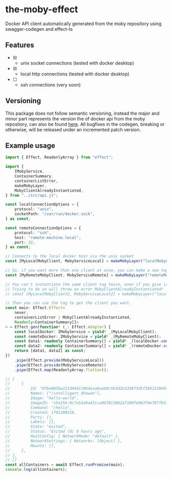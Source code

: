 # the-moby-effect

Docker API client automatically generated from the moby repository using swagger-codegen and effect-ts

## Features

- [x] - unix socket connections (tested with docker desktop)
- [x] - local http connections (tested with docker desktop)
- [ ] - ssh connections (very soon)

## Versioning

This package does not follow semantic versioning, instead the major and minor part represents the version the of docker api from the moby repository, can also be found [here](https://docs.docker.com/engine/api/version-history/). All bugfixes in the codegen, breaking or otherwise, will be released under an incremented patch version.

## Example usage
```ts
import { Effect, ReadonlyArray } from "effect";

import {
    IMobyService,
    ContainerSummary,
    containerListError,
    makeMobyLayer,
    MobyClientAlreadyInstantiated,
} from "../src/api.js";

const localConnectionOptions = {
    protocol: "unix",
    socketPath: "/var/run/docker.sock",
} as const;

const remoteConnectionOptions = {
    protocol: "ssh",
    host: "remote-machine.local",
    port: 22,
} as const;

// Connects to the local docker host via the unix socket
const [MyLocalMobyClient, MobyServiceLocal] = makeMobyLayer("localMobyClient", localConnectionOptions);

// So, if you want more than one client at once, you can make a new tag and then make a layer for it.
const [MyRemoteMobyClient, MobyServiceRemote] = makeMobyLayer("remoteMobyClient", remoteConnectionOptions);

// You can't instantiate the same client tag twice, even if you give it the same options.
// Trying to do so will throw an error MobyClientAlreadyInstantiated!
// const [MyLocalMobyClient2, MobyServiceLocal2] = makeMobyLayer("localMobyClient2", localConnectionOptions);

// Then you can use the tag to get the client you want.
const main: Effect.Effect<
    never,
    containerListError | MobyClientAlreadyInstantiated,
    Readonly<ContainerSummary[]>
> = Effect.gen(function* (_: Effect.Adapter) {
    const localDocker: IMobyService = yield* _(MyLocalMobyClient);
    const remoteDocker: IMobyService = yield* _(MyRemoteMobyClient);
    const data1: readonly ContainerSummary[] = yield* _(localDocker.containerList(true));
    const data2: readonly ContainerSummary[] = yield* _(remoteDocker.containerList(true));
    return [data1, data2] as const;
})
    .pipe(Effect.provide(MobyServiceLocal))
    .pipe(Effect.provide(MobyServiceRemote))
    .pipe(Effect.map(ReadonlyArray.flatten));

// [
//     {
//         Id: "076e8836e221d40411064eaa6aab0c5b3d2e333873d5f39b1530e9712e1265ba",
//         Names: ["/intelligent_dhawan"],
//         Image: "hello-world",
//         ImageID: "sha256:9c7a54a9a43cca047013b82af109fe963fde787f63f9e016fdc3384500c2823d",
//         Command: "/hello",
//         Created: 1701200316,
//         Ports: [],
//         Labels: {},
//         State: "exited",
//         Status: "Exited (0) 8 hours ago",
//         HostConfig: { NetworkMode: "default" },
//         NetworkSettings: { Networks: [Object] },
//         Mounts: [],
//     },
// ],
// []
const allContainers = await Effect.runPromise(main);
console.log(allContainers);
```
